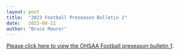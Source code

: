 ```yaml
---
layout: post
title:  "2023 Football Preseason Bulletin 1"
date:   2023-08-11
author: "Bruce Maurer"
---
```


[Please click here to view the OHSAA Football preseason bulletin
1](https://storage.googleapis.com/ohsaa-websites/bulletins/2023/2023%20Preseason%20Bulletin%201.pdf).
